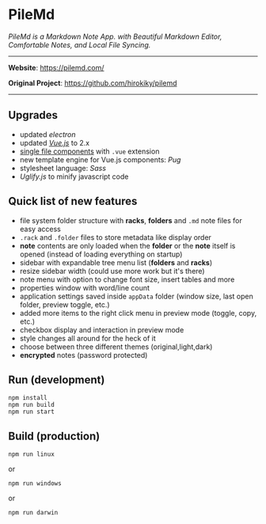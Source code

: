 # PileMd

*PileMd is a Markdown Note App.*
*with Beautiful Markdown Editor, Comfortable Notes, and Local File Syncing.*

---

**Website**: https://pilemd.com/

**Original Project**: https://github.com/hirokiky/pilemd

---

## Upgrades

- updated _electron_
- updated _[Vue.js](https://vuejs.org/)_ to 2.x
- [single file components](https://vuejs.org/v2/guide/single-file-components.html) with `.vue` extension
- new template engine for Vue.js components: _Pug_
- stylesheet language: _Sass_
- _Uglify.js_ to minify javascript code

## Quick list of new features

- file system folder structure with **racks**, **folders** and `.md` note files for easy access
- `.rack` and `.folder` files to store metadata like display order
- **note** contents are only loaded when the **folder** or the **note** itself is opened (instead of loading everything on startup)
- sidebar with expandable tree menu list (**folders** and **racks**)
- resize sidebar width (could use more work but it's there)
- note menu with option to change font size, insert tables and more
- properties window with word/line count
- application settings saved inside `appData` folder (window size, last open folder, preview toggle, etc.) 
- added more items to the right click menu in preview mode (toggle, copy, etc.)
- checkbox display and interaction in preview mode
- style changes all around for the heck of it
- choose between three different themes (original,light,dark)
- **encrypted** notes (password protected)

## Run (development)

```
npm install
npm run build
npm run start
```

## Build (production)

```
npm run linux
```

or

```
npm run windows
```

or

```
npm run darwin
```